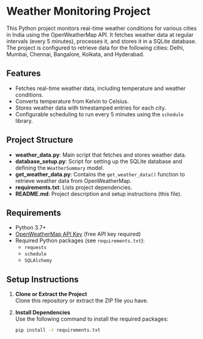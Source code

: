 # Weather Monitoring Project

This Python project monitors real-time weather conditions for various cities in India using the OpenWeatherMap API. It fetches weather data at regular intervals (every 5 minutes), processes it, and stores it in a SQLite database. The project is configured to retrieve data for the following cities: Delhi, Mumbai, Chennai, Bangalore, Kolkata, and Hyderabad.

## Features

- Fetches real-time weather data, including temperature and weather conditions.
- Converts temperature from Kelvin to Celsius.
- Stores weather data with timestamped entries for each city.
- Configurable scheduling to run every 5 minutes using the `schedule` library.

## Project Structure

- **weather_data.py**: Main script that fetches and stores weather data.
- **database_setup.py**: Script for setting up the SQLite database and defining the `WeatherSummary` model.
- **get_weather_data.py**: Contains the `get_weather_data()` function to retrieve weather data from OpenWeatherMap.
- **requirements.txt**: Lists project dependencies.
- **README.md**: Project description and setup instructions (this file).

## Requirements

- Python 3.7+
- [OpenWeatherMap API Key](https://openweathermap.org/) (free API key required)
- Required Python packages (see `requirements.txt`):
  - `requests`
  - `schedule`
  - `SQLAlchemy`

## Setup Instructions

1. **Clone or Extract the Project**  
   Clone this repository or extract the ZIP file you have.

2. **Install Dependencies**  
   Use the following command to install the required packages:

   ```bash
   pip install -r requirements.txt
